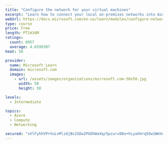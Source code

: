```yaml
---
title: "Configure the network for your virtual machines"
excerpt: "Learn how to connect your local on-premises networks into Azure using virtual networks, VPN gateways, and Azure ExpressRoute."
webUrl: https://docs.microsoft.com/en-us/learn/modules/configure-network-for-azure-virtual-machines/
type: course
price: Free
length: PT1H34M
ratings:
  count: 8957
  average: 4.6599307
heat: 56

provider:
  name: Microsoft Learn
  domain: microsoft.com
  images:
    - url: /assets/images/organizations/microsoft.com-50x50.jpg
      width: 50
      height: 50

levels:
  - Intermediate

topics:
  - Azure
  - Compute
  - Networking

secured: "sVlFyhhVP+VuLvMlzdjBs2SDw2PGOhWaXqz5pzurx08o+hLyahHrq5Ow1WmVAxa1ndJfFMO71INrMyQOK1lQKmHTlcksa3cOZLSNosYBjOyF43KEbbbk3URn7Cb8i+g7q4rBNFrFFc+nDaUoNb3Luu65Pk4/YoFTVw8VGHw6ZiY08ac60J4oSESTd5b0JqkD1X9B5eHfnWjeJyzFnr7PcJ9UKTAN1MQwc4ONrBNOm2J48WqmyUTk+JryTbVaVLt317X/cU3qYQzdhsqysz6MzZpIcKeAu/s6p1WDjMMrOQsQ4MI1Ny0h+i8f+7Ix0BFBL4H3cnSXK8RbcrWu5eRWjdYUKWXPvWIu4jyxGLZED9Wkj9GjtYBvfe94zYBOsj/9109dJhO7RFi4LUdnPD3f7nEx6Sx43ySANZ3vZQlQ0Hw=;iViNhkBJvrxTTnReBkjF3Q=="
---
```


